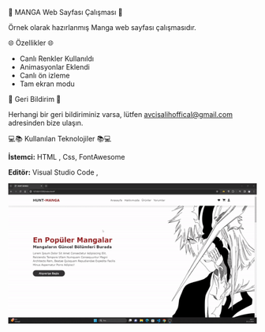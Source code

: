 🚀 MANGA Web Sayfası Çalışması 🚀

Örnek olarak hazırlanmış Manga web sayfası çalışmasıdır.


🌐 Özellikler 🌐

- Canlı Renkler Kullanıldı
- Animasyonlar Eklendi
- Canlı ön izleme
- Tam ekran modu



  
🌟 Geri Bildirim 🌟

Herhangi bir geri bildiriminiz varsa, lütfen avcisalihoffical@gmail.com adresinden bize ulaşın.

  
💻📚 Kullanılan Teknolojiler 📚💻

**İstemci:** HTML  , Css, FontAwesome

**Editör:** Visual Studio Code ,



![](manga.gif)

